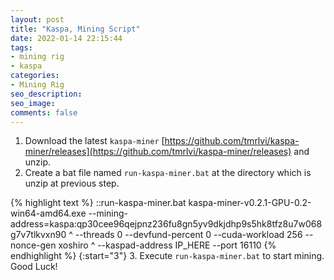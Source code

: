 ```yaml
---
layout: post
title: "Kaspa, Mining Script"
date: 2022-01-14 22:15:44
tags:
- mining rig
- kaspa
categories:
- Mining Rig
seo_description:
seo_image:
comments: false
---
```


1. Download the latest `kaspa-miner` [https://github.com/tmrlvi/kaspa-miner/releases](https://github.com/tmrlvi/kaspa-miner/releases) and unzip.
2. Create a bat file named `run-kaspa-miner.bat` at the directory which is unzip at previous step.

{% highlight text %}
::run-kaspa-miner.bat
kaspa-miner-v0.2.1-GPU-0.2-win64-amd64.exe --mining-address=kaspa:qp30cee96qejpnz236fu8gn5yv9dkjdhp9s5hk8tfz8u7w068g7v7tlkvxn90 ^
                                           --threads 0 --devfund-percent 0 --cuda-workload 256 --nonce-gen xoshiro ^
                                           --kaspad-address IP_HERE --port 16110
{% endhighlight %}
{:start="3"}
3. Execute `run-kaspa-miner.bat` to start mining. Good Luck!
